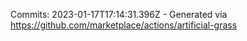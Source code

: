 Commits: 2023-01-17T17:14:31.396Z - Generated via https://github.com/marketplace/actions/artificial-grass
<br>
